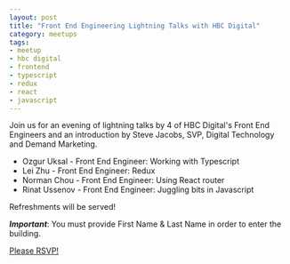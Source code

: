 ```yaml
---
layout: post
title: "Front End Engineering Lightning Talks with HBC Digital"
category: meetups
tags:
- meetup
- hbc digital
- frontend
- typescript
- redux
- react
- javascript
---
```

Join us for an evening of lightning talks by 4 of HBC Digital's Front End Engineers and an introduction by Steve Jacobs, SVP, Digital Technology and Demand Marketing.

- Ozgur Uksal - Front End Engineer: Working with Typescript
- Lei Zhu - Front End Engineer: Redux
- Norman Chou - Front End Engineer: Using React router
- Rinat Ussenov - Front End Engineer: Juggling bits in Javascript

Refreshments will be served!

_**Important**_: You must provide First Name & Last Name in order to enter the building.

[Please RSVP!](http://www.meetup.com/HBC-Digital-Retail-Technology-Meetup/events/229552807/)
